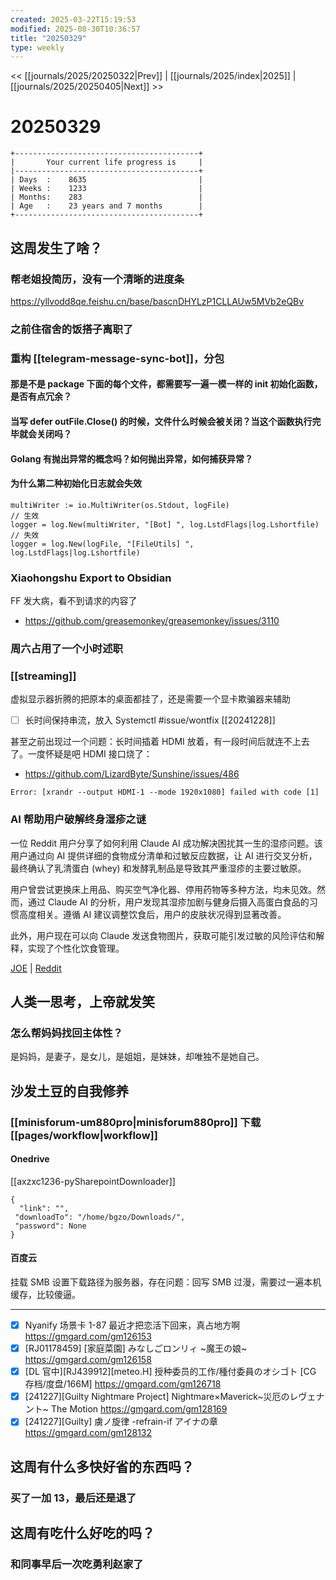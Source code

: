 ```yaml
---
created: 2025-03-22T15:19:53
modified: 2025-08-30T10:36:57
title: "20250329"
type: weekly
---
```


<< [[journals/2025/20250322|Prev]] | [[journals/2025/index|2025]] | [[journals/2025/20250405|Next]] >>

# 20250329

```shell
+-----------------------------------------+
|       Your current life progress is     |
|-----------------------------------------+
| Days  :    8635                         |
| Weeks :    1233                         |
| Months:    283                          |
| Age   :    23 years and 7 months        |
+-----------------------------------------+
```

## 这周发生了啥？

### 帮老姐投简历，没有一个清晰的进度条

https://yllvodd8qe.feishu.cn/base/bascnDHYLzP1CLLAUw5MVb2eQBv

### 之前住宿舍的饭搭子离职了

### 重构 [[telegram-message-sync-bot]]，分包

#### 那是不是 package 下面的每个文件，都需要写一遍一模一样的 init 初始化函数，是否有点冗余？

#### 当写 defer outFile.Close() 的时候，文件什么时候会被关闭？当这个函数执行完毕就会关闭吗？

#### Golang 有抛出异常的概念吗？如何抛出异常，如何捕获异常？

#### 为什么第二种初始化日志就会失效

```shell
multiWriter := io.MultiWriter(os.Stdout, logFile)
// 生效
logger = log.New(multiWriter, "[Bot] ", log.LstdFlags|log.Lshortfile)
// 失效
logger = log.New(logFile, "[FileUtils] ", log.LstdFlags|log.Lshortfile)
``` 

### Xiaohongshu Export to Obsidian

FF 发大病，看不到请求的内容了

- https://github.com/greasemonkey/greasemonkey/issues/3110

### 周六占用了一个小时述职

### [[streaming]]

虚拟显示器折腾的把原本的桌面都挂了，还是需要一个显卡欺骗器来辅助

- [ ] 长时间保持串流，放入 Systemctl #issue/wontfix [[20241228]]

甚至之前出现过一个问题：长时间插着 HDMI 放着，有一段时间后就连不上去了。一度怀疑是吧 HDMI 接口烧了：

- https://github.com/LizardByte/Sunshine/issues/486

```shell
Error: [xrandr --output HDMI-1 --mode 1920x1080] failed with code [1]
```

### AI 帮助用户破解终身湿疹之谜

一位 Reddit 用户分享了如何利用 Claude AI 成功解决困扰其一生的湿疹问题。该用户通过向 AI 提供详细的食物成分清单和过敏反应数据，让 AI 进行交叉分析，最终确认了乳清蛋白 (whey) 和发酵乳制品是导致其严重湿疹的主要过敏原。

用户曾尝试更换床上用品、购买空气净化器、停用药物等多种方法，均未见效。然而，通过 Claude AI 的分析，用户发现其湿疹加剧与健身后摄入高蛋白食品的习惯高度相关。遵循 AI 建议调整饮食后，用户的皮肤状况得到显著改善。

此外，用户现在可以向 Claude 发送食物图片，获取可能引发过敏的风险评估和解释，实现了个性化饮食管理。

[JOE](https://x.com/LuckyJoe198x/status/1903705499490730047) | [Reddit](https://www.reddit.com/r/ClaudeAI/comments/1jhh3fu/how_i_used_ai_to_solve_my_lifelong_eczema_mystery/)

## 人类一思考，上帝就发笑

### 怎么帮妈妈找回主体性？

是妈妈，是妻子，是女儿，是姐姐，是妹妹，却唯独不是她自己。

## 沙发土豆的自我修养

### [[minisforum-um880pro|minisforum880pro]] 下载 [[pages/workflow|workflow]]

#### Onedrive

[[axzxc1236-pySharepointDownloader]]

```shell
{
  "link": "",
 "downloadTo": "/home/bgzo/Downloads/",
 "password": None
}
```

#### 百度云

挂载 SMB 设置下载路径为服务器，存在问题：回写 SMB 过漫，需要过一遍本机缓存，比较傻逼。

---

- [x] Nyanify 场景卡 1-87 最近才把恋活下回来，真占地方啊 https://gmgard.com/gm126153
- [x] [RJ01178459] [家庭菜園] みなしごロンリィ ~魔王の娘~ https://gmgard.com/gm126158
- [x] [DL 官中]\[RJ439912]\[meteo.H] 授种委员的工作/種付委員のオシゴト [CG 存档/度盘/166M] https://gmgard.com/gm126718
- [x] [241227]\[Guilty Nightmare Project] Nightmare×Maverick~災厄のレヴェナント~ The Motion https://gmgard.com/gm128169
- [x] [241227]\[Guilty] 虜ノ旋律 -refrain-if アイナの章 https://gmgard.com/gm128132

## 这周有什么多快好省的东西吗？

### 买了一加 13，最后还是退了

## 这周有吃什么好吃的吗？

### 和同事早后一次吃勇利赵家了
